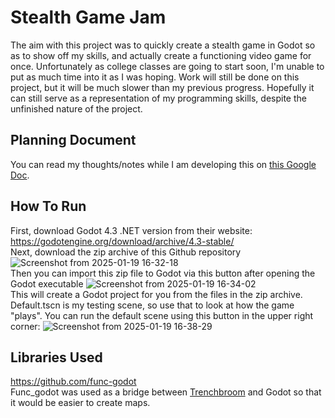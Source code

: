 # Stealth Game Jam
The aim with this project was to quickly create a stealth game in Godot so as to show off my skills, and actually create a functioning video game for once. Unfortunately as college classes are going to start soon, I'm unable to put as much time into it as I was hoping. Work will still be done on this project, but it will be much slower than my previous progress. Hopefully it can still serve as a representation of my programming skills, despite the unfinished nature of the project.

## Planning Document
You can read my thoughts/notes while I am developing this on [this Google Doc](https://docs.google.com/document/d/12u8G-UWCU5dTdj_DMAqFxAhvYYngE2nHEc55exBEVUo/edit?usp=sharing). 

## How To Run
First, download Godot 4.3 .NET version from their website: https://godotengine.org/download/archive/4.3-stable/ \
Next, download the zip archive of this Github repository
![Screenshot from 2025-01-19 16-32-18](https://github.com/user-attachments/assets/26a975f8-9322-4f79-bdf4-83f01a19649c) \
Then you can import this zip file to Godot via this button after opening the Godot executable
![Screenshot from 2025-01-19 16-34-02](https://github.com/user-attachments/assets/0bd92774-d3e8-4b4f-adec-2ccd49f680fc) \
This will create a Godot project for you from the files in the zip archive. Default.tscn is my testing scene, so use that to look at how the game "plays". You can run the default scene using this button in the upper right corner:
![Screenshot from 2025-01-19 16-38-29](https://github.com/user-attachments/assets/9ad8dfc5-8b79-4c16-aa29-1ba9cd8b71b4)


## Libraries Used
https://github.com/func-godot \
Func_godot was used as a bridge between [Trenchbroom](https://trenchbroom.github.io/) and Godot so that it would be easier to create maps.
